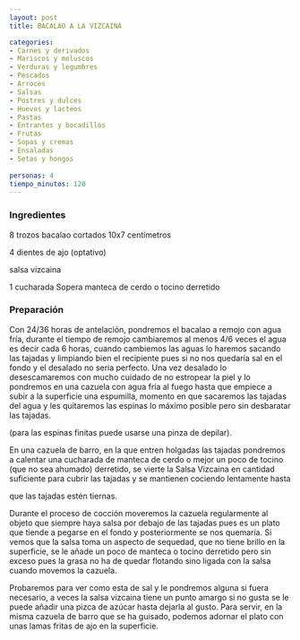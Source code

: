 ```yaml
---
layout: post
title: BACALAO A LA VIZCAINA

categories:
- Carnes y derivados
- Mariscos y moluscos
- Verduras y legumbres
- Pescados
- Arroces
- Salsas
- Postres y dulces
- Huevos y lacteos
- Pastas
- Entrantes y bocadillos
- Frutas
- Sopas y cremas
- Ensaladas
- Setas y hongos
 
personas: 4 
tiempo_minutos: 120 
---
```

<h3>Ingredientes</h3>
8 trozos bacalao cortados 10x7 centímetros

4 dientes de ajo (optativo)

salsa vizcaina

1 cucharada Sopera manteca de cerdo o tocino derretido	

<h3>Preparación</h3>
Con 24/36 horas de antelación, pondremos el bacalao a remojo con agua fría, durante el tiempo de remojo cambiaremos al menos 4/6 veces el agua es decir cada 6 horas, cuando cambiemos las aguas lo haremos sacando las tajadas y limpiando bien el recipiente pues si no nos quedaría sal en el fondo y el desalado no seria perfecto. Una vez desalado lo desescamaremos con mucho cuidado de no estropear la piel y lo pondremos en una cazuela con agua fría al fuego hasta que empiece a subir a la superficie una espumilla, momento en que sacaremos las tajadas del agua y les quitaremos las espinas lo máximo posible pero sin desbaratar las tajadas.

(para las espinas finitas puede usarse una pinza de depilar).

En una cazuela de barro, en la que entren holgadas las tajadas pondremos a calentar una cucharada de manteca de cerdo o mejor un poco de tocino (que no sea ahumado) derretido, se vierte la Salsa Vizcaina en cantidad suficiente para cubrir las tajadas y se mantienen cociendo lentamente hasta

que las tajadas estén tiernas.

Durante el proceso de cocción moveremos la cazuela regularmente al objeto que siempre haya salsa por debajo de las tajadas pues es un plato que tiende a pegarse en el fondo y posteriormente se nos quemaría. Si vemos que la salsa toma un aspecto de sequedad, que no tiene brillo en la superficie, se le añade un poco de manteca o tocino derretido pero sin exceso pues la grasa no ha de quedar flotando sino ligada con la salsa cuando movemos la cazuela.

Probaremos para ver como esta de sal y le pondremos alguna si fuera necesario, a veces la salsa vizcaina tiene un punto amargo si no gusta se le puede añadir una pizca de azúcar hasta dejarla al gusto. Para servir, en la misma cazuela de barro que se ha guisado, podemos adornar el plato con unas lamas fritas de ajo en la superficie.

